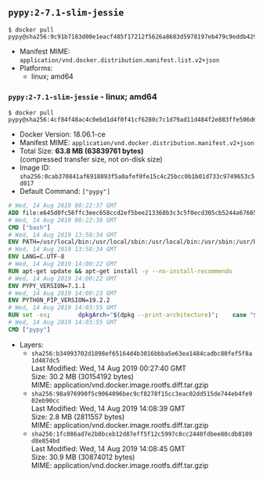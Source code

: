 ## `pypy:2-7.1-slim-jessie`

```console
$ docker pull pypy@sha256:9c91b7183d00e1eacf485f17212f5626a8683d5978197eb479c9eddb429811a0
```

-	Manifest MIME: `application/vnd.docker.distribution.manifest.list.v2+json`
-	Platforms:
	-	linux; amd64

### `pypy:2-7.1-slim-jessie` - linux; amd64

```console
$ docker pull pypy@sha256:4cf84f48ac4c0ebd1d4f0f41cf6280c7c1d79ad11d484f2e883ffe506d657c0f
```

-	Docker Version: 18.06.1-ce
-	Manifest MIME: `application/vnd.docker.distribution.manifest.v2+json`
-	Total Size: **63.8 MB (63839761 bytes)**  
	(compressed transfer size, not on-disk size)
-	Image ID: `sha256:0cab370841af6918893f5a0afef0fe15c4c25bcc0b1b01d733c9749653c5d017`
-	Default Command: `["pypy"]`

```dockerfile
# Wed, 14 Aug 2019 00:22:37 GMT
ADD file:e645d0fc56ffc3eec658ccd2ef5bee213368b3c3c5f0ecd305cb5244a6766528 in / 
# Wed, 14 Aug 2019 00:22:38 GMT
CMD ["bash"]
# Wed, 14 Aug 2019 13:58:34 GMT
ENV PATH=/usr/local/bin:/usr/local/sbin:/usr/local/bin:/usr/sbin:/usr/bin:/sbin:/bin
# Wed, 14 Aug 2019 13:58:34 GMT
ENV LANG=C.UTF-8
# Wed, 14 Aug 2019 14:00:22 GMT
RUN apt-get update && apt-get install -y --no-install-recommends 		ca-certificates 		libexpat1 		libffi6 		libgdbm3 		libsqlite3-0 	&& rm -rf /var/lib/apt/lists/*
# Wed, 14 Aug 2019 14:00:22 GMT
ENV PYPY_VERSION=7.1.1
# Wed, 14 Aug 2019 14:00:23 GMT
ENV PYTHON_PIP_VERSION=19.2.2
# Wed, 14 Aug 2019 14:03:55 GMT
RUN set -ex; 		dpkgArch="$(dpkg --print-architecture)"; 	case "${dpkgArch##*-}" in 		amd64) pypyArch='linux64'; sha256='73b09ef0860eb9ad7997af3030b22909806a273d90786d78420926df53279d66' ;; 		i386) pypyArch='linux32'; sha256='41ca390a76ca0d47b8353a0d6a20d5aab5fad8b0bb647b960d8c33e873d18ef5' ;; 		*) echo >&2 "error: current architecture ($dpkgArch) does not have a corresponding PyPy $PYPY_VERSION binary release"; exit 1 ;; 	esac; 		savedAptMark="$(apt-mark showmanual)"; 	apt-get update; 	apt-get install -y --no-install-recommends 		bzip2 		wget 		libncurses5 	; 		wget -O pypy.tar.bz2 "https://bitbucket.org/pypy/pypy/downloads/pypy2.7-v${PYPY_VERSION}-${pypyArch}.tar.bz2" --progress=dot:giga; 	echo "$sha256 *pypy.tar.bz2" | sha256sum -c; 	tar -xjC /usr/local --strip-components=1 -f pypy.tar.bz2; 	find /usr/local/lib-python -depth -type d -a \( -name test -o -name tests \) -exec rm -rf '{}' +; 	rm pypy.tar.bz2; 		pypy --version; 		if [ -f /usr/local/lib_pypy/_ssl_build.py ]; then 		apt-get install -y --no-install-recommends gcc libc6-dev libssl-dev; 		cd /usr/local/lib_pypy; 		pypy _ssl_build.py; 	fi; 		wget -O get-pip.py 'https://bootstrap.pypa.io/get-pip.py'; 		pypy get-pip.py 		--disable-pip-version-check 		--no-cache-dir 		"pip==$PYTHON_PIP_VERSION" 	; 	pip --version; 		rm -f get-pip.py; 		apt-mark auto '.*' > /dev/null; 	[ -z "$savedAptMark" ] || apt-mark manual $savedAptMark > /dev/null; 	find /usr/local -type f -executable -exec ldd '{}' ';' 		| awk '/=>/ { print $(NF-1) }' 		| sort -u 		| xargs -r dpkg-query --search 		| cut -d: -f1 		| sort -u 		| xargs -r apt-mark manual 	; 	apt-get purge -y --auto-remove -o APT::AutoRemove::RecommendsImportant=false; 	rm -rf /var/lib/apt/lists/*; 	pypy --version; 	pip --version
# Wed, 14 Aug 2019 14:03:55 GMT
CMD ["pypy"]
```

-	Layers:
	-	`sha256:b34993702d1898ef65164d4b3016bbba5e63ea1484cadbc80fef5f8a1d487dc5`  
		Last Modified: Wed, 14 Aug 2019 00:27:40 GMT  
		Size: 30.2 MB (30154192 bytes)  
		MIME: application/vnd.docker.image.rootfs.diff.tar.gzip
	-	`sha256:98a976990f5c9064096bec9cf8278f15cc3eac02dd515de744eb4fe902eb90cc`  
		Last Modified: Wed, 14 Aug 2019 14:08:39 GMT  
		Size: 2.8 MB (2811557 bytes)  
		MIME: application/vnd.docker.image.rootfs.diff.tar.gzip
	-	`sha256:1fc086ad7e2b8bceb12d87eff5f12c5997c8cc2440fdbee80cdb8109d8e854bd`  
		Last Modified: Wed, 14 Aug 2019 14:08:45 GMT  
		Size: 30.9 MB (30874012 bytes)  
		MIME: application/vnd.docker.image.rootfs.diff.tar.gzip
